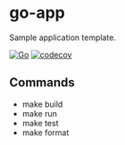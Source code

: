 # go-app

Sample application template.

[![Go](https://github.com/gmvbr/go-app/actions/workflows/go.yml/badge.svg)](https://github.com/gmvbr/go-app/actions/workflows/go.yml)
[![codecov](https://codecov.io/gh/gmvbr/go-app/branch/main/graph/badge.svg?token=wlBLEizwaU)](https://codecov.io/gh/gmvbr/go-app)

## Commands

- make build
- make run
- make test
- make format